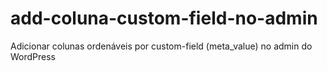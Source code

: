 add-coluna-custom-field-no-admin
================================

Adicionar colunas ordenáveis por custom-field (meta_value) no admin do WordPress
